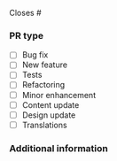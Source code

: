 Closes #  

### PR type
 - [ ] Bug fix
 - [ ] New feature
 - [ ] Tests
 - [ ] Refactoring
 - [ ] Minor enhancement
 - [ ] Content update
 - [ ] Design update
 - [ ] Translations

### Additional information
